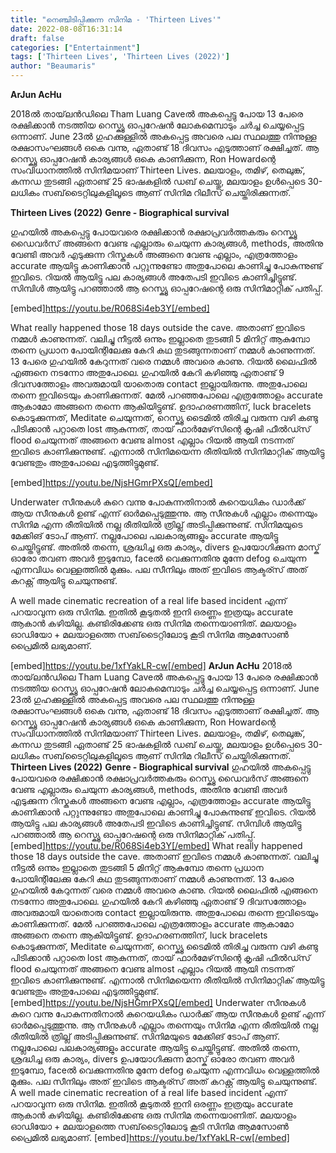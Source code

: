 ```yaml
---
title: "നെഞ്ചിടിപ്പിക്കുന്ന സിനിമ - 'Thirteen Lives'"
date: 2022-08-08T16:31:14
draft: false
categories: ["Entertainment"]
tags: ['Thirteen Lives', 'Thirteen Lives (2022)']
author: "Beaumaris"
---
```


<strong>ArJun AcHu</strong>

2018ൽ തായ്‌ലൻഡിലെ Tham Luang Caveൽ അകപ്പെട്ടു പോയ 13 പേരെ രക്ഷിക്കാൻ നടത്തിയ റെസ്ക്യൂ ഓപ്പറേഷൻ ലോകമെമ്പാടും ചർച്ച ചെയ്യപ്പെട്ട ഒന്നാണ്. June 23ൽ ഗുഹക്കുള്ളിൽ അകപ്പെട്ട അവരെ പല സ്ഥലത്തു നിന്നുള്ള രക്ഷാസംഘങ്ങൾ ഒകെ വന്നു, ഏതാണ്ട് 18 ദിവസം എടുത്താണ് രക്ഷിച്ചത്. ആ റെസ്ക്യൂ ഓപ്പറേഷൻ കാര്യങ്ങൾ ഒകെ കാണിക്കുന്ന, Ron Howardന്റെ സംവിധാനത്തിൽ സിനിമയാണ് Thirteen Lives. മലയാളം, തമിഴ്, തെലുങ്ക്, കന്നഡ തുടങ്ങി ഏതാണ്ട് 25 ഭാഷകളിൽ ഡബ് ചെയ്തു, മലയാളം ഉൾപ്പെടെ 30-ലധികം സബ്‌ടൈറ്റിലുകളിലൂടെ ആണ് സിനിമ റിലീസ് ചെയ്തിരിക്കുന്നത്.

<strong>Thirteen Lives (2022)</strong>
<strong>Genre - Biographical survival</strong>

ഗുഹയിൽ അകപ്പെട്ടു പോയവരെ രക്ഷിക്കാൻ രക്ഷാപ്രവർത്തകരും റെസ്ക്യൂ ഡൈവർസ് അങ്ങനെ വേണ്ട എല്ലാരും ചെയുന്ന കാര്യങ്ങൾ, methods, അതിനു വേണ്ടി അവർ എടുക്കുന്ന റിസ്കുകൾ അങ്ങനെ വേണ്ട എല്ലാം, എത്രത്തോളം accurate ആയിട്ടു കാണിക്കാൻ പറ്റുന്നുണ്ടോ അതുപോലെ കാണിച്ചു പോകുന്നുണ്ട് ഇവിടെ. റിയൽ ആയിട്ടു പല കാര്യങ്ങൾ അതേപടി ഇവിടെ കാണിച്ചിട്ടുണ്ട്. സിമ്പിൾ ആയിട്ടു പറഞ്ഞാൽ ആ റെസ്ക്യൂ ഓപ്പറേഷന്റെ ഒരു സിനിമാറ്റിക് പതിപ്പ്.

[embed]https://youtu.be/R068Si4eb3Y[/embed]

What really happened those 18 days outside the cave. അതാണ് ഇവിടെ നമ്മൾ കാണുന്നത്. വലിച്ചു നീട്ടൽ ഒന്നും ഇല്ലാതെ തുടങ്ങി 5 മിനിറ്റ് ആകുമ്പോ തന്നെ പ്രധാന പോയിന്റിലേക്കു കേറി കഥ തുടങ്ങുന്നതാണ് നമ്മൾ കാണുന്നത്. 13 പേരെ ഗുഹയിൽ കേറുന്നത് വരെ നമ്മൾ അവരെ കാണു. റിയൽ ലൈഫിൽ എങ്ങനെ നടന്നോ അതുപോലെ. ഗുഹയിൽ കേറി കഴിഞ്ഞു ഏതാണ്ട് 9 ദിവസത്തോളം അവരുമായി യാതൊരു contact ഇല്ലായിരുന്നു. അതുപോലെ തന്നെ ഇവിടെയും കാണിക്കുന്നത്. മേൽ പറഞ്ഞപോലെ എത്രത്തോളം accurate ആകാമോ അങ്ങനെ തന്നെ ആകിയിട്ടുണ്ട്. ഉദാഹരണത്തിന്, luck bracelets കൊടുക്കുന്നത്, Meditate ചെയുന്നത്, റെസ്ക്യൂ ടൈമിൽ തിരിച്ച വരുന്ന വഴി കണ്ടു പിടിക്കാൻ പറ്റാതെ lost ആകുന്നത്, തായ് ഫാർമേഴ്‌സിന്റെ കൃഷി ഫീൽഡ്സ് flood ചെയുന്നത് അങ്ങനെ വേണ്ട almost എല്ലാം റിയൽ ആയി നടന്നത് ഇവിടെ കാണിക്കുന്നുണ്ട്. എന്നാൽ സിനിമയെന്ന രീതിയിൽ സിനിമാറ്റിക് ആയിട്ടു വേണ്ടതും അതുപോലെ എടുത്തിട്ടുമുണ്ട്.

[embed]https://youtu.be/NjsHGmrPXsQ[/embed]

Underwater സീനുകൾ കുറെ വന്നു പോകുന്നതിനാൽ കുറെയധികം ഡാർക്ക് ആയ സീനുകൾ ഉണ്ട് എന്ന് ഓർമപ്പെടുത്തുന്നു. ആ സീനുകൾ എല്ലാം തന്നെയും സിനിമ എന്ന രീതിയിൽ നല്ല രീതിയിൽ ത്രില്ല് അടിപ്പിക്കുന്നുണ്ട്. സിനിമയുടെ മേക്കിങ് ടോപ് ആണ്. നല്ലപോലെ പലകാര്യങ്ങളും accurate ആയിട്ടു ചെയ്തിട്ടുണ്ട്. അതിൽ തന്നെ, ശ്രദ്ധിച്ച ഒരു കാര്യം, divers ഉപയോഗിക്കുന്ന മാസ്ക് ഓരോ തവണ അവർ ഇടുമ്പോ, faceൽ വെക്കുന്നതിനു മുന്നേ defog ചെയുന്ന എന്നവിധം വെള്ളത്തിൽ മുക്കും. പല സീനിലും അത് ഇവിടെ ആക്ടര്സ് അത് കറക്റ്റ് ആയിട്ടു ചെയുന്നുണ്ട്.

A well made cinematic recreation of a real life based incident എന്ന് പറയാവുന്ന ഒരു സിനിമ. ഇതിൽ കൂടുതൽ ഇനി ഒരണ്ണം ഇത്രയും accurate ആകാൻ കഴിയില്ല. കണ്ടിരിക്കേണ്ട ഒരു സിനിമ തന്നെയാണിത്. മലയാളം ഓഡിയോ + മലയാളത്തെ സബ്‌ടൈറ്റിലോടു കൂടി സിനിമ ആമസോൺ പ്രൈമിൽ ലഭ്യമാണ്.

[embed]https://youtu.be/1xfYakLR-cw[/embed]
**ArJun AcHu** 2018ൽ തായ്‌ലൻഡിലെ Tham Luang Caveൽ അകപ്പെട്ടു പോയ 13 പേരെ രക്ഷിക്കാൻ നടത്തിയ റെസ്ക്യൂ ഓപ്പറേഷൻ ലോകമെമ്പാടും ചർച്ച ചെയ്യപ്പെട്ട ഒന്നാണ്. June 23ൽ ഗുഹക്കുള്ളിൽ അകപ്പെട്ട അവരെ പല സ്ഥലത്തു നിന്നുള്ള രക്ഷാസംഘങ്ങൾ ഒകെ വന്നു, ഏതാണ്ട് 18 ദിവസം എടുത്താണ് രക്ഷിച്ചത്. ആ റെസ്ക്യൂ ഓപ്പറേഷൻ കാര്യങ്ങൾ ഒകെ കാണിക്കുന്ന, Ron Howardന്റെ സംവിധാനത്തിൽ സിനിമയാണ് Thirteen Lives. മലയാളം, തമിഴ്, തെലുങ്ക്, കന്നഡ തുടങ്ങി ഏതാണ്ട് 25 ഭാഷകളിൽ ഡബ് ചെയ്തു, മലയാളം ഉൾപ്പെടെ 30-ലധികം സബ്‌ടൈറ്റിലുകളിലൂടെ ആണ് സിനിമ റിലീസ് ചെയ്തിരിക്കുന്നത്. **Thirteen Lives (2022)** **Genre - Biographical survival** ഗുഹയിൽ അകപ്പെട്ടു പോയവരെ രക്ഷിക്കാൻ രക്ഷാപ്രവർത്തകരും റെസ്ക്യൂ ഡൈവർസ് അങ്ങനെ വേണ്ട എല്ലാരും ചെയുന്ന കാര്യങ്ങൾ, methods, അതിനു വേണ്ടി അവർ എടുക്കുന്ന റിസ്കുകൾ അങ്ങനെ വേണ്ട എല്ലാം, എത്രത്തോളം accurate ആയിട്ടു കാണിക്കാൻ പറ്റുന്നുണ്ടോ അതുപോലെ കാണിച്ചു പോകുന്നുണ്ട് ഇവിടെ. റിയൽ ആയിട്ടു പല കാര്യങ്ങൾ അതേപടി ഇവിടെ കാണിച്ചിട്ടുണ്ട്. സിമ്പിൾ ആയിട്ടു പറഞ്ഞാൽ ആ റെസ്ക്യൂ ഓപ്പറേഷന്റെ ഒരു സിനിമാറ്റിക് പതിപ്പ്. [embed]https://youtu.be/R068Si4eb3Y[/embed] What really happened those 18 days outside the cave. അതാണ് ഇവിടെ നമ്മൾ കാണുന്നത്. വലിച്ചു നീട്ടൽ ഒന്നും ഇല്ലാതെ തുടങ്ങി 5 മിനിറ്റ് ആകുമ്പോ തന്നെ പ്രധാന പോയിന്റിലേക്കു കേറി കഥ തുടങ്ങുന്നതാണ് നമ്മൾ കാണുന്നത്. 13 പേരെ ഗുഹയിൽ കേറുന്നത് വരെ നമ്മൾ അവരെ കാണു. റിയൽ ലൈഫിൽ എങ്ങനെ നടന്നോ അതുപോലെ. ഗുഹയിൽ കേറി കഴിഞ്ഞു ഏതാണ്ട് 9 ദിവസത്തോളം അവരുമായി യാതൊരു contact ഇല്ലായിരുന്നു. അതുപോലെ തന്നെ ഇവിടെയും കാണിക്കുന്നത്. മേൽ പറഞ്ഞപോലെ എത്രത്തോളം accurate ആകാമോ അങ്ങനെ തന്നെ ആകിയിട്ടുണ്ട്. ഉദാഹരണത്തിന്, luck bracelets കൊടുക്കുന്നത്, Meditate ചെയുന്നത്, റെസ്ക്യൂ ടൈമിൽ തിരിച്ച വരുന്ന വഴി കണ്ടു പിടിക്കാൻ പറ്റാതെ lost ആകുന്നത്, തായ് ഫാർമേഴ്‌സിന്റെ കൃഷി ഫീൽഡ്സ് flood ചെയുന്നത് അങ്ങനെ വേണ്ട almost എല്ലാം റിയൽ ആയി നടന്നത് ഇവിടെ കാണിക്കുന്നുണ്ട്. എന്നാൽ സിനിമയെന്ന രീതിയിൽ സിനിമാറ്റിക് ആയിട്ടു വേണ്ടതും അതുപോലെ എടുത്തിട്ടുമുണ്ട്. [embed]https://youtu.be/NjsHGmrPXsQ[/embed] Underwater സീനുകൾ കുറെ വന്നു പോകുന്നതിനാൽ കുറെയധികം ഡാർക്ക് ആയ സീനുകൾ ഉണ്ട് എന്ന് ഓർമപ്പെടുത്തുന്നു. ആ സീനുകൾ എല്ലാം തന്നെയും സിനിമ എന്ന രീതിയിൽ നല്ല രീതിയിൽ ത്രില്ല് അടിപ്പിക്കുന്നുണ്ട്. സിനിമയുടെ മേക്കിങ് ടോപ് ആണ്. നല്ലപോലെ പലകാര്യങ്ങളും accurate ആയിട്ടു ചെയ്തിട്ടുണ്ട്. അതിൽ തന്നെ, ശ്രദ്ധിച്ച ഒരു കാര്യം, divers ഉപയോഗിക്കുന്ന മാസ്ക് ഓരോ തവണ അവർ ഇടുമ്പോ, faceൽ വെക്കുന്നതിനു മുന്നേ defog ചെയുന്ന എന്നവിധം വെള്ളത്തിൽ മുക്കും. പല സീനിലും അത് ഇവിടെ ആക്ടര്സ് അത് കറക്റ്റ് ആയിട്ടു ചെയുന്നുണ്ട്. A well made cinematic recreation of a real life based incident എന്ന് പറയാവുന്ന ഒരു സിനിമ. ഇതിൽ കൂടുതൽ ഇനി ഒരണ്ണം ഇത്രയും accurate ആകാൻ കഴിയില്ല. കണ്ടിരിക്കേണ്ട ഒരു സിനിമ തന്നെയാണിത്. മലയാളം ഓഡിയോ + മലയാളത്തെ സബ്‌ടൈറ്റിലോടു കൂടി സിനിമ ആമസോൺ പ്രൈമിൽ ലഭ്യമാണ്. [embed]https://youtu.be/1xfYakLR-cw[/embed]
